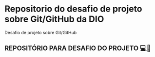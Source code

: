 # Repositorio do desafio de projeto sobre Git/GitHub da DIO
Desafio de projeto sobre Git/GitHub
## REPOSITÓRIO PARA DESAFIO DO PROJETO 💻🧠
